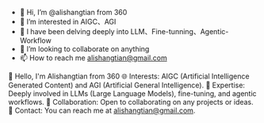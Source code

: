 - 👋 Hi, I’m @alishangtian from 360
- 👀 I’m interested in AIGC、AGI
- 🌱 I have been delving deeply into LLM、Fine-tunning、Agentic-Workflow
- 💞️ I’m looking to collaborate on anything
- 📫 How to reach me alishangtian@gmail.com
<!---
alishangtian/alishangtian is a ✨ special ✨ repository because its `README.md` (this file) appears on your GitHub profile.
You can click the Preview link to take a look at your changes.
--->


👋 Hello, I'm Alishangtian from 360
🌐 Interests: AIGC (Artificial Intelligence Generated Content) and AGI (Artificial General Intelligence).
🧠 Expertise: Deeply involved in LLMs (Large Language Models), fine-tuning, and agentic workflows.
🤝 Collaboration: Open to collaborating on any projects or ideas.
📧 Contact: You can reach me at alishangtian@gmail.com.
